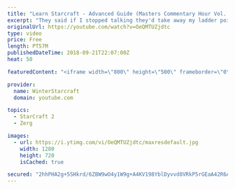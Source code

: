 ```yaml
---
title: "Learn Starcraft - Advanced Guide (Masters Commentary Hour Vol. 1)"
excerpt: "They said if I stopped talking they'd take away my ladder points. Next one I upload will have more terran/toss blame RNGesus."
originalUrl: https://youtube.com/watch?v=OeQMTUZjdtc
type: video
price: Free
length: PT57M
publishedDateTime: 2018-09-21T22:07:00Z
heat: 50

featuredContent: "<iframe width=\"800\" height=\"500\" frameborder=\"0\" src=\"https://www.youtube.com/embed/OeQMTUZjdtc\" allow=\"accelerometer; autoplay; encrypted-media; gyroscope; picture-in-picture\" allowfullscreen></iframe>"

provider:
  name: WinterStarcraft
  domain: youtube.com

topics:
  - StarCraft 2
  - Zerg

images:
  - url: https://i.ytimg.com/vi/OeQMTUZjdtc/maxresdefault.jpg
    width: 1280
    height: 720
    isCached: true

secured: "2hhPHA2g+5SHkrd/6ZBW9wO4y1W9g+A4KV198YblDyvvd8VRkP5rGEaA42R6AOxjgs+9maxSizq/Mbe2XL0mpI3hqq8o8M21zHCmjnioBr0IeVdOyKIbFfKhC/iz8Zjk+iI8qR8I5gfHobCL2oM3IS6EA0RA9kCdZWyaJpE0Qu9iInKyCYGPsLneZl1t8ObXweX/K7xQozVyZqlECx8aY+opbV9BpW/fY6Y2FvNrfm+AQ1r7AE/tT857sezOyky8ws63Ijd+ShCdn0P89/jIM5BovpDz/grvTH7OmTHuGTYVusEjefbH7Pfpb5lH1mUZEh1zZw3bErYvpsTLZsaaVWpfrfOaGtN2fuIca3m/sUmMMQPFSqY10FMBSZ/H+OskxuV7Pfw8scv3gr5ke/+GQPz8tCvT4I4ZH0mDQjWkDF8=;bA/2MehZZYwDbdv0Cm//qQ=="
---
```


